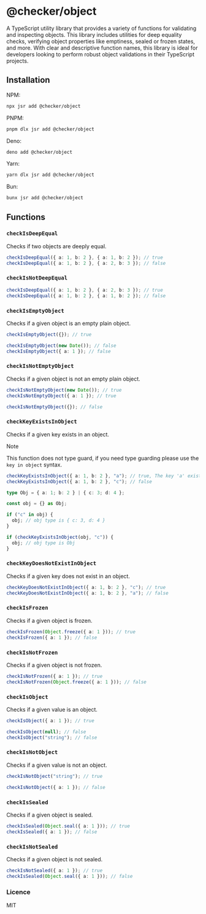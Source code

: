 # @checker/object

A TypeScript utility library that provides a variety of functions for validating
and inspecting objects. This library includes utilities for deep equality
checks, verifying object properties like emptiness, sealed or frozen states, and
more. With clear and descriptive function names, this library is ideal for
developers looking to perform robust object validations in their TypeScript
projects.

## Installation

NPM:

```bash
npx jsr add @checker/object
```

PNPM:

```bash
pnpm dlx jsr add @checker/object
```

Deno:

```bash
deno add @checker/object
```

Yarn:

```bash
yarn dlx jsr add @checker/object
```

Bun:

```bash
bunx jsr add @checker/object
```

## Functions

### `checkIsDeepEqual`

Checks if two objects are deeply equal.

```ts
checkIsDeepEqual({ a: 1, b: 2 }, { a: 1, b: 2 }); // true
checkIsDeepEqual({ a: 1, b: 2 }, { a: 2, b: 3 }); // false
```

### `checkIsNotDeepEqual`

```ts
checkIsDeepEqual({ a: 1, b: 2 }, { a: 2, b: 3 }); // true
checkIsDeepEqual({ a: 1, b: 2 }, { a: 1, b: 2 }); // false
```

### `checkIsEmptyObject`

Checks if a given object is an empty plain object.

```ts
checkIsEmptyObject({}); // true

checkIsEmptyObject(new Date()); // false
checkIsEmptyObject({ a: 1 }); // false
```

### `checkIsNotEmptyObject`

Checks if a given object is not an empty plain object.

```ts
checkIsNotEmptyObject(new Date()); // true
checkIsNotEmptyObject({ a: 1 }); // true

checkIsNotEmptyObject({}); // false
```

### `checkKeyExistsInObject`

Checks if a given key exists in an object.

> [!NOTE]
> This function does not type guard, if you need type guarding please use the
> `key in object` syntax.

```ts
checkKeyExistsInObject({ a: 1, b: 2 }, "a"); // true, The key 'a' exists in the object
checkKeyExistsInObject({ a: 1, b: 2 }, "c"); // false
```

```ts
type Obj = { a: 1; b: 2 } | { c: 3; d: 4 };

const obj = {} as Obj;

if ("c" in obj) {
  obj; // obj type is { c: 3, d: 4 }
}

if (checkKeyExistsInObject(obj, "c")) {
  obj; // obj type is Obj
}
```

### `checkKeyDoesNotExistInObject`

Checks if a given key does not exist in an object.

```ts
checkKeyDoesNotExistInObject({ a: 1, b: 2 }, "c"); // true
checkKeyDoesNotExistInObject({ a: 1, b: 2 }, "a"); // false
```

### `checkIsFrozen`

Checks if a given object is frozen.

```ts
checkIsFrozen(Object.freeze({ a: 1 })); // true
checkIsFrozen({ a: 1 }); // false
```

### `checkIsNotFrozen`

Checks if a given object is not frozen.

```ts
checkIsNotFrozen({ a: 1 }); // true
checkIsNotFrozen(Object.freeze({ a: 1 })); // false
```

### `checkIsObject`

Checks if a given value is an object.

```ts
checkIsObject({ a: 1 }); // true

checkIsObject(null); // false
checkIsObject("string"); // false
```

### `checkIsNotObject`

Checks if a given value is not an object.

```ts
checkIsNotObject("string"); // true

checkIsNotObject({ a: 1 }); // false
```

### `checkIsSealed`

Checks if a given object is sealed.

```ts
checkIsSealed(Object.seal({ a: 1 })); // true
checkIsSealed({ a: 1 }); // false
```

### `checkIsNotSealed`

Checks if a given object is not sealed.

```ts
checkIsNotSealed({ a: 1 }); // true
checkIsSealed(Object.seal({ a: 1 })); // false
```

### Licence

MIT
